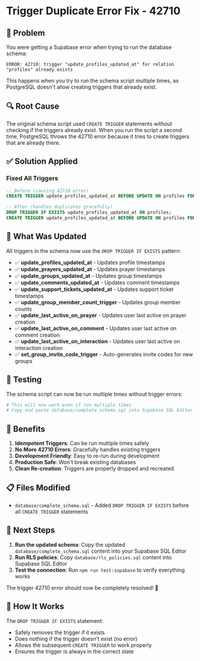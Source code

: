 # Trigger Duplicate Error Fix - 42710

## 🐛 **Problem**
You were getting a Supabase error when trying to run the database schema:
```
ERROR: 42710: trigger "update_profiles_updated_at" for relation "profiles" already exists
```

This happens when you try to run the schema script multiple times, as PostgreSQL doesn't allow creating triggers that already exist.

## 🔍 **Root Cause**
The original schema script used `CREATE TRIGGER` statements without checking if the triggers already exist. When you run the script a second time, PostgreSQL throws the 42710 error because it tries to create triggers that are already there.

## ✅ **Solution Applied**

### **Fixed All Triggers**
```sql
-- Before (causing 42710 error)
CREATE TRIGGER update_profiles_updated_at BEFORE UPDATE ON profiles FOR EACH ROW EXECUTE FUNCTION update_updated_at_column();

-- After (handles duplicates gracefully)
DROP TRIGGER IF EXISTS update_profiles_updated_at ON profiles;
CREATE TRIGGER update_profiles_updated_at BEFORE UPDATE ON profiles FOR EACH ROW EXECUTE FUNCTION update_updated_at_column();
```

## 🎯 **What Was Updated**

All triggers in the schema now use the `DROP TRIGGER IF EXISTS` pattern:

- ✅ **update_profiles_updated_at** - Updates profile timestamps
- ✅ **update_prayers_updated_at** - Updates prayer timestamps  
- ✅ **update_groups_updated_at** - Updates group timestamps
- ✅ **update_comments_updated_at** - Updates comment timestamps
- ✅ **update_support_tickets_updated_at** - Updates support ticket timestamps
- ✅ **update_group_member_count_trigger** - Updates group member counts
- ✅ **update_last_active_on_prayer** - Updates user last active on prayer creation
- ✅ **update_last_active_on_comment** - Updates user last active on comment creation
- ✅ **update_last_active_on_interaction** - Updates user last active on interaction creation
- ✅ **set_group_invite_code_trigger** - Auto-generates invite codes for new groups

## 🧪 **Testing**

The schema script can now be run multiple times without trigger errors:

```bash
# This will now work even if run multiple times
# Copy and paste database/complete_schema.sql into Supabase SQL Editor
```

## 🎉 **Benefits**

1. **Idempotent Triggers**: Can be run multiple times safely
2. **No More 42710 Errors**: Gracefully handles existing triggers
3. **Development Friendly**: Easy to re-run during development
4. **Production Safe**: Won't break existing databases
5. **Clean Re-creation**: Triggers are properly dropped and recreated

## 📋 **Files Modified**

- `database/complete_schema.sql` - Added `DROP TRIGGER IF EXISTS` before all `CREATE TRIGGER` statements

## 🚀 **Next Steps**

1. **Run the updated schema**: Copy the updated `database/complete_schema.sql` content into your Supabase SQL Editor
2. **Run RLS policies**: Copy `database/rls_policies.sql` content into Supabase SQL Editor
3. **Test the connection**: Run `npm run test:supabase` to verify everything works

The trigger 42710 error should now be completely resolved! 🎉

## 🔧 **How It Works**

The `DROP TRIGGER IF EXISTS` statement:
- Safely removes the trigger if it exists
- Does nothing if the trigger doesn't exist (no error)
- Allows the subsequent `CREATE TRIGGER` to work properly
- Ensures the trigger is always in the correct state
